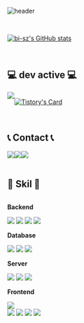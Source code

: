 ![header](https://capsule-render.vercel.app/api?type=rounded&color=timeGradient&text=%20👋%20Web%20Back-end%20Developer%20GitHub%20👋&animation=twinkling&fontSize=40&fontAlignY=50&fontAlign=50&height=180)
<div>
  <br>
</div>

[![bi-sz's GitHub stats](https://github-readme-stats.vercel.app/api?username=Grren99&include_all_commits=true&show_icons=true&theme=dark)](https://github.com/bi-sz/github-readme-stats)

<br>

## 💻 dev active 💻
<div style="display:flex; flex-direction:row;">
    <a href="https://dog-happy-coding.tistory.com">
        <img src="https://img.shields.io/badge/Tistory-000000?style=for-the-badge&logo=Tistory&logoColor=white"> 
    </a>
  
  [![Tistory's Card](https://github-readme-tistory-card.vercel.app/api?name=dog-happy-coding&theme=default)](https://dog-happy-coding.tistory.com)
</div><br>

## 📞 Contact 📞
<div style="display:flex; flex-direction:row;">
    <a href="mailto:jungisong369@gmail.com">
        <img src="https://img.shields.io/badge/Gmail-EA4335?style=for-the-badge&logo=Gmail&logoColor=white"> 
    </a>
    <a href="https://open.kakao.com/o/sopaIEXd">
        <img src="https://img.shields.io/badge/KakaoTalk-FFCD00?style=for-the-badge&logoColor=black&logo=KakaoTalk"> 
    </a>
      <a href="sgreen99@naver.com">
        <img src="https://img.shields.io/badge/Naver-1EC800?style=for-the-badge&logoColor=black&logo=Naver"> 
    </a>
</div><br>

## 🔨 Skil 🔨
<div style="display:flex; flex-direction:column; align-items:flex-start;">
    <!-- Backend -->
    <p><strong>Backend</strong></p>
    <div>
        <img src="https://img.shields.io/badge/Java-007396?style=for-the-badge&logo=Java&logoColor=white"> 
        <img src="https://img.shields.io/badge/Spring-6DB33F?style=for-the-badge&logo=spring&logoColor=white">
        <img src="https://img.shields.io/badge/Spring Boot-6DB33F?style=for-the-badge&logo=spring boot&logoColor=white"> 
        <img src="https://img.shields.io/badge/Spring%20security-6DB33F?style=for-the-badge&logo=spring%20security&logoColor=white">
    </div>
    <!-- Database -->
    <p><strong>Database</strong></p>
    <div>
        <img src="https://img.shields.io/badge/oracle-F80000?style=for-the-badge&logo=oracle&logoColor=white"> 
        <img src="https://img.shields.io/badge/mysql-4479A1?style=for-the-badge&logo=mysql&logoColor=white"> 
        <img src="https://img.shields.io/badge/firebase-FFCA28?style=for-the-badge&logo=firebase&logoColor=white">
    </div>
    <!-- Server -->
    <p><strong>Server</strong></p>
    <div>
        <img src="https://img.shields.io/badge/linux-FCC624?style=for-the-badge&logo=linux&logoColor=black"> 
        <img src="https://img.shields.io/badge/apache tomcat-F8DC75?style=for-the-badge&logo=apachetomcat&logoColor=black">
        <img src="https://img.shields.io/badge/Amazon AWS-232F3E?style=for-the-badge&logo=amazon aws&logoColor=white"> 
    </div>
    <!-- Frontend -->
    <p><strong>Frontend</strong></p>
    <div>
        <img src="https://img.shields.io/badge/Vue.js-007396?style=for-the-badge&logo=Vue.js&logoColor=white"><br>
        <img src="https://img.shields.io/badge/html5-E34F26?style=for-the-badg&logo=html5&logoColor=white"> 
        <img src="https://img.shields.io/badge/css-1572B6?style=flat-square&logo=css3&logoColor=white"> 
        <img src="https://img.shields.io/badge/javascript-F7DF1E?style=flat-square&logo=javascript&logoColor=black"> 
        <img src="https://img.shields.io/badge/bootstrap-7952B3?style=flat-square&logo=bootstrap&logoColor=white">
    </div>
</div>

